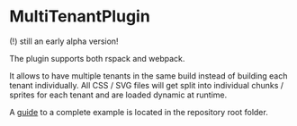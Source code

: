 # MultiTenantPlugin
(!) still an early alpha version!

The plugin supports both rspack and webpack.

It allows to have multiple tenants in the same build instead of building each tenant individually.
All CSS / SVG files will get split into individual chunks / sprites for each tenant and are loaded dynamic at runtime.

A [guide](https://github.com/netconomy-stephan-dum/css-multi-theme) to a complete example is located in the repository root folder.